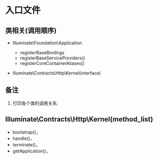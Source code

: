 # 入口文件
## 类相关(调用顺序)
- Illuminate\Foundation\Application
	- registerBaseBindings
	- registerBaseServiceProviders()
	- registerCoreContainerAliases()

- Illuminate\Contracts\Http\Kernel(interface)

## 备注
1. 打印各个类的调用关系.

## Illuminate\Contracts\Http\Kernel(method_list)
- bootstrap()，
- handle()，
- terminate()，
- getApplication()，